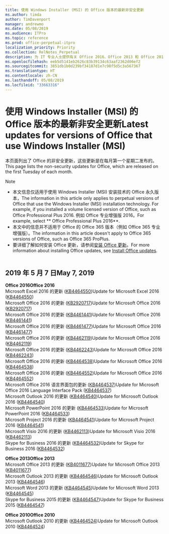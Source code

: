 ```yaml
---
title: 使用 Windows Installer (MSI) 的 Office 版本的最新非安全更新
ms.author: timda
author: TimDavenport
manager: andrewmo
ms.date: 05/08/2019
ms.audience: ITPro
ms.topic: reference
ms.prod: office-perpetual-itpro
localization_priority: Priority
ms.collection: RelNotes_Perpetual
description: 为 IT 专业人士提供有关 Office 2016、Office 2013 和 Office 2010 永久版本的最新非安全更新信息的链接
ms.openlocfilehash: eeb5d5141eb2626c83b39134c63aaf2362d06ef2
ms.sourcegitcommit: 3851db1b0d239bf34187d1e7c98f5d5c3a567367
ms.translationtype: HT
ms.contentlocale: zh-CN
ms.lasthandoff: 05/08/2019
ms.locfileid: "33663316"
---
```

# <a name="latest-non-security-updates-for-versions-of-office-that-use-windows-installer-msi"></a><span data-ttu-id="ab889-103">使用 Windows Installer (MSI) 的 Office 版本的最新非安全更新</span><span class="sxs-lookup"><span data-stu-id="ab889-103">Latest updates for versions of Office that use Windows Installer (MSI)</span></span>

<span data-ttu-id="ab889-104">本页面列出了 Office 的非安全更新，这些更新是在每月第一个星期二发布的。</span><span class="sxs-lookup"><span data-stu-id="ab889-104">This page lists the non-security updates for Office, which are released on the first Tuesday of each month.</span></span>

> [!NOTE]
> - <span data-ttu-id="ab889-105">本文信息仅适用于使用 Windows Installer (MSI) 安装技术的 Office 永久版本，</span><span class="sxs-lookup"><span data-stu-id="ab889-105">The information in this article only applies to perpetual versions of Office that use the Windows Installer (MSI) installation technology. For example, if you installed a volume licensed version of Office, such as Office Professional Plus 2016.</span></span> <span data-ttu-id="ab889-106">例如 Office 专业增强版 2016。</span><span class="sxs-lookup"><span data-stu-id="ab889-106">For example, select \*\* Office Professional Plus 2016\*\*.</span></span>
> - <span data-ttu-id="ab889-107">本文中的信息并不适用于 Office 的 Office 365 版本（例如 Office 365 专业增强版）。</span><span class="sxs-lookup"><span data-stu-id="ab889-107">The information in this article doesn't apply to Office 365 versions of Office, such as Office 365 ProPlus.</span></span>
> - <span data-ttu-id="ab889-108">要详细了解如何安装 Office 更新，请参阅[安装 Office 更新](https://support.office.com/article/2ab296f3-7f03-43a2-8e50-46de917611c5)。</span><span class="sxs-lookup"><span data-stu-id="ab889-108">For more information about installing Office updates, see [Install Office updates](https://support.office.com/article/2ab296f3-7f03-43a2-8e50-46de917611c5).</span></span>
<br/><br/>

## <a name="may-7-2019"></a><span data-ttu-id="ab889-109">2019 年 5 月 7 日</span><span class="sxs-lookup"><span data-stu-id="ab889-109">May 7, 2019</span></span>

<span data-ttu-id="ab889-110">**Office 2016**</span><span class="sxs-lookup"><span data-stu-id="ab889-110">**Office 2016**</span></span><br/>
<span data-ttu-id="ab889-111">Microsoft Excel 2016 的更新 ([KB4464550](https://support.microsoft.com/help/4464550))</span><span class="sxs-lookup"><span data-stu-id="ab889-111">Update for Microsoft Excel 2016 ([KB4464550](https://support.microsoft.com/help/4464550))</span></span><br/>
<span data-ttu-id="ab889-112">Microsoft Office 2016 的更新 ([KB2920717](https://support.microsoft.com/help/2920717))</span><span class="sxs-lookup"><span data-stu-id="ab889-112">Update for Microsoft Office 2016 ([KB2920717](https://support.microsoft.com/help/2920717))</span></span><br/>
<span data-ttu-id="ab889-113">Microsoft Office 2016 的更新 ([KB4461441](https://support.microsoft.com/help/4461441))</span><span class="sxs-lookup"><span data-stu-id="ab889-113">Update for Microsoft Office 2016 ([KB4461441](https://support.microsoft.com/help/4461441))</span></span><br/>
<span data-ttu-id="ab889-114">Microsoft Office 2016 的更新 ([KB4461477](https://support.microsoft.com/help/4461477))</span><span class="sxs-lookup"><span data-stu-id="ab889-114">Update for Microsoft Office 2016 ([KB4461477](https://support.microsoft.com/help/4461477))</span></span><br/>
<span data-ttu-id="ab889-115">Microsoft Office 2016 的更新 ([KB4462119](https://support.microsoft.com/help/4462119))</span><span class="sxs-lookup"><span data-stu-id="ab889-115">Update for Microsoft Office 2016 ([KB4462119](https://support.microsoft.com/help/4462119))</span></span><br/>
<span data-ttu-id="ab889-116">Microsoft Office 2016 的更新 ([KB4462243](https://support.microsoft.com/help/4462243))</span><span class="sxs-lookup"><span data-stu-id="ab889-116">Update for Microsoft Office 2016 ([KB4462243](https://support.microsoft.com/help/4462243))</span></span><br/>
<span data-ttu-id="ab889-117">Microsoft Office 2016 的更新 ([KB4464538](https://support.microsoft.com/help/4464538))</span><span class="sxs-lookup"><span data-stu-id="ab889-117">Update for Microsoft Office 2016 ([KB4464538](https://support.microsoft.com/help/4464538))</span></span><br/>
<span data-ttu-id="ab889-118">Microsoft Office 2016 的更新 ([KB4464552](https://support.microsoft.com/help/4464552))</span><span class="sxs-lookup"><span data-stu-id="ab889-118">Update for Microsoft Office 2016 ([KB4464552](https://support.microsoft.com/help/4464552))</span></span><br/>
<span data-ttu-id="ab889-119">Microsoft Office 2016 语言界面包的更新 ([KB4464537](https://support.microsoft.com/help/4464537))</span><span class="sxs-lookup"><span data-stu-id="ab889-119">Update for Microsoft Office 2016 Language Interface Pack ([KB4464537](https://support.microsoft.com/help/4464537))</span></span><br/>
<span data-ttu-id="ab889-120">Microsoft Outlook 2016 的更新 ([KB4464540](https://support.microsoft.com/help/4464540))</span><span class="sxs-lookup"><span data-stu-id="ab889-120">Update for Microsoft Outlook 2016 ([KB4464540](https://support.microsoft.com/help/4464540))</span></span><br/>
<span data-ttu-id="ab889-121">Microsoft PowerPoint 2016 的更新 ([KB4464533](https://support.microsoft.com/help/4464533))</span><span class="sxs-lookup"><span data-stu-id="ab889-121">Update for Microsoft PowerPoint 2016 ([KB4464533](https://support.microsoft.com/help/4464533))</span></span><br/>
<span data-ttu-id="ab889-122">Microsoft Project 2016 的更新 ([KB4464541](https://support.microsoft.com/help/4464541))</span><span class="sxs-lookup"><span data-stu-id="ab889-122">Update for Microsoft Project 2016 ([KB4464541](https://support.microsoft.com/help/4464541))</span></span><br/>
<span data-ttu-id="ab889-123">Microsoft Visio 2016 的更新 ([KB4462113](https://support.microsoft.com/help/4462113))</span><span class="sxs-lookup"><span data-stu-id="ab889-123">Update for Microsoft Visio 2016 ([KB4462113](https://support.microsoft.com/help/4462113))</span></span><br/>
<span data-ttu-id="ab889-124">Skype for Business 2016 的更新 ([KB4464532](https://support.microsoft.com/help/4464532))</span><span class="sxs-lookup"><span data-stu-id="ab889-124">Update for Skype for Business 2016 ([KB4464532](https://support.microsoft.com/help/4464532))</span></span><br/>

<span data-ttu-id="ab889-125">**Office 2013**</span><span class="sxs-lookup"><span data-stu-id="ab889-125">**Office 2013**</span></span><br/>
<span data-ttu-id="ab889-126">Microsoft Office 2013 的更新 ([KB4011677](https://support.microsoft.com/help/4011677))</span><span class="sxs-lookup"><span data-stu-id="ab889-126">Update for Microsoft Office 2013 ([KB4011677](https://support.microsoft.com/help/4011677))</span></span><br/>
<span data-ttu-id="ab889-127">Microsoft Outlook 2013 的更新 ([KB4464546](https://support.microsoft.com/help/4464546))</span><span class="sxs-lookup"><span data-stu-id="ab889-127">Update for Microsoft Outlook 2013 ([KB4464546](https://support.microsoft.com/help/4464546))</span></span><br/>
<span data-ttu-id="ab889-128">Microsoft Word 2013 的更新 ([KB4464545](https://support.microsoft.com/help/4464545))</span><span class="sxs-lookup"><span data-stu-id="ab889-128">Update for Microsoft Word 2013 ([KB4464545](https://support.microsoft.com/help/4464545))</span></span><br/>
<span data-ttu-id="ab889-129">Skype for Business 2015 的更新 ([KB4464547](https://support.microsoft.com/help/4464547))</span><span class="sxs-lookup"><span data-stu-id="ab889-129">Update for Skype for Business 2015 ([KB4464547](https://support.microsoft.com/help/4464547))</span></span><br/>

<span data-ttu-id="ab889-130">**Office 2010**</span><span class="sxs-lookup"><span data-stu-id="ab889-130">**Office 2010**</span></span><br/>
<span data-ttu-id="ab889-131">Microsoft Outlook 2010 的更新 ([KB4464524](https://support.microsoft.com/help/4464524))</span><span class="sxs-lookup"><span data-stu-id="ab889-131">Update for Microsoft Outlook 2010 ([KB4464524](https://support.microsoft.com/help/4464524))</span></span>
